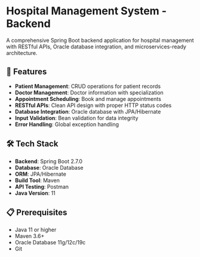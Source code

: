 # Hospital Management System - Backend

A comprehensive Spring Boot backend application for hospital management with RESTful APIs, Oracle database integration, and microservices-ready architecture.

## 🚀 Features

- **Patient Management**: CRUD operations for patient records
- **Doctor Management**: Doctor information with specialization
- **Appointment Scheduling**: Book and manage appointments
- **RESTful APIs**: Clean API design with proper HTTP status codes
- **Database Integration**: Oracle database with JPA/Hibernate
- **Input Validation**: Bean validation for data integrity
- **Error Handling**: Global exception handling

## 🛠️ Tech Stack

- **Backend**: Spring Boot 2.7.0
- **Database**: Oracle Database
- **ORM**: JPA/Hibernate
- **Build Tool**: Maven
- **API Testing**: Postman
- **Java Version**: 11

## 📋 Prerequisites

- Java 11 or higher
- Maven 3.6+
- Oracle Database 11g/12c/19c
- Git
